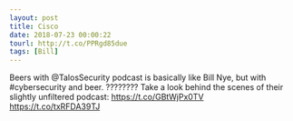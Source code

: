 ```yaml
---
layout: post
title: Cisco
date: 2018-07-23 00:00:22
tourl: http://t.co/PPRgd85due
tags: [Bill]
---
```

Beers with @TalosSecurity podcast is basically like Bill Nye, but with #cybersecurity and beer. ???????? Take a look behind the scenes of their slightly unfiltered podcast: https://t.co/GBtWjPx0TV https://t.co/txRFDA39TJ